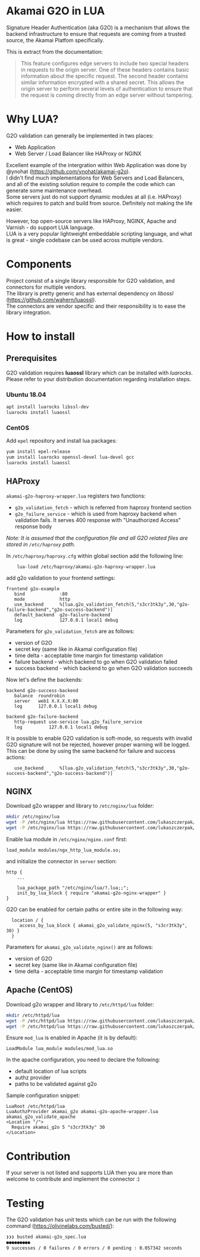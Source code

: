 # Akamai G2O in LUA


Signature Header Authentication (aka G2O) is a mechanism that allows the backend infrastructure to ensure that requests are coming from a trusted source, the Akamai Platfom specifically.

This is extract from the documentation:

> This feature configures edge servers to include two special headers in requests to the origin server. One of these headers contains basic information about the specific request. The second header contains similar information encrypted with a shared secret. This allows the origin server to perform several levels of authentication to ensure that the request is coming directly from an edge server without tampering.

# Why LUA?

G2O validation can generally be implemented in two places:

* Web Application
* Web Server / Load Balancer like HAProxy or NGINX

Excellent example of the intergration within Web Application was done by @ynohat (<https://github.com/ynohat/akamai-g2o>).  
I didn't find much implementations for Web Servers and Load Balancers, and all of the existing solution require to compile the code which can generate some maintenance overhead.  
Some servers just do not support dynamic modules at all (i.e. HAProxy) which requires to patch and build from source. Definitely not making the life easier.

However, top open-source servers like HAProxy, NGINX, Apache and Varnish - do support LUA language.  
LUA is a very popular lightweight embeddable scripting language, and what is great - single codebase can be used across multiple vendors. 

# Components

Project consist of a single library responsible for G2O validation, and connectors for multiple vendors.  
The library is pretty generic and has external dependency on *libossl* (<https://github.com/wahern/luaossl>).  
The connectors are vendor specific and their responsibility is to ease the library integration.


# How to install

## Prerequisites

G2O validation requires **luaossl** library which can be installed with *luarocks*.  
Please refer to your distribution documentation regarding installation steps.

### Ubuntu 18.04

```bash
apt install luarocks libssl-dev
luarocks install luaossl
```

### CentOS

Add `epel` repository and install lua packages:

```bash
yum install epel-release
yum install luarocks openssl-devel lua-devel gcc
luarocks install luaossl
```

## HAProxy

`akamai-g2o-haproxy-wrapper.lua` registers two functions:

* `g2o_validation_fetch` - which is referred from haproxy frontend section
* `g2o_failure_service` - which is used from haproxy backend when validation fails. It serves 400 response with "Unauthorized Access" response body

*Note: It is assumed that the configuration file and all G2O related files are stored in `/etc/haproxy` path.*

In `/etc/haproxy/haproxy.cfg` within global section add the following line:

```
    lua-load /etc/haproxy/akamai-g2o-haproxy-wrapper.lua
```

add g2o validation to your frontend settings:

```
frontend g2o-example
   bind             :80
   mode             http
   use_backend      %[lua.g2o_validation_fetch(5,"s3cr3tk3y",30,"g2o-failure-backend","g2o-success-backend")]
   default_backend  g2o-failure-backend
   log              127.0.0.1 local1 debug
```

Parameters for `g2o_validation_fetch` are as follows:

* version of G2O
* secret key (same like in Akamai configuration file)
* time delta - acceptable time margin for timestamp validation
* failure backend - which backend to go when G2O validation failed
* success backend - which backend to go when G2O validation succeeds

Now let's define the backends:

```
backend g2o-success-backend
   balance  roundrobin
   server   web1 X.X.X.X:80
   log      127.0.0.1 local1 debug

backend g2o-failure-backend
   http-request use-service lua.g2o_failure_service
   log          127.0.0.1 local1 debug
```

It is possible to enable G2O validation is soft-mode, so requests with invalid G2O signature will not be rejected, however proper warning will be logged. This can be done by using the same backend for failure and success actions:

```
   use_backend      %[lua.g2o_validation_fetch(5,"s3cr3tk3y",30,"g2o-success-backend","g2o-success-backend")]
```

## NGINX

Download g2o wrapper and library to `/etc/nginx/lua` folder:

```bash
mkdir /etc/nginx/lua
wget -P /etc/nginx/lua https://raw.githubusercontent.com/lukaszczerpak/akamai-g2o-lua/master/akamai-g2o-nginx-wrapper.lua
wget -P /etc/nginx/lua https://raw.githubusercontent.com/lukaszczerpak/akamai-g2o-lua/master/akamai-g2o.lua
```


Enable lua module in `/etc/nginx/nginx.conf` first:

```
load_module modules/ngx_http_lua_module.so;
```

and initialize the connector in `server` section:

```
http {
    ...
    
    lua_package_path "/etc/nginx/lua/?.lua;;";
    init_by_lua_block { require "akamai-g2o-nginx-wrapper" }
}
```

G2O can be enabled for certain paths or entire site in the following way:

```
  location / {
     access_by_lua_block { akamai_g2o_validate_nginx(5, "s3cr3tk3y", 30) }
  }
```

Parameters for `akamai_g2o_validate_nginx()` are as follows:

* version of G2O
* secret key (same like in Akamai configuration file)
* time delta - acceptable time margin for timestamp validation

## Apache (CentOS)

Download g2o wrapper and library to `/etc/httpd/lua` folder:

```bash
mkdir /etc/httpd/lua
wget -P /etc/httpd/lua https://raw.githubusercontent.com/lukaszczerpak/akamai-g2o-lua/master/akamai-g2o-apache-wrapper.lua
wget -P /etc/httpd/lua https://raw.githubusercontent.com/lukaszczerpak/akamai-g2o-lua/master/akamai-g2o.lua
```

Ensure `mod_lua` is enabled in Apache (it is by default):

```
LoadModule lua_module modules/mod_lua.so
```

In the apache configuration, you need to declare the following:

- default location of lua scripts
- authz provider
- paths to be validated against g2o

Sample configuration snippet:

```
LuaRoot /etc/httpd/lua
LuaAuthzProvider akamai_g2o akamai-g2o-apache-wrapper.lua akamai_g2o_validate_apache
<Location "/">
  Require akamai_g2o 5 "s3cr3tk3y" 30
</Location>
```

# Contribution

If your server is not listed and supports LUA then you are more than welcome to contribute and implement the connector :)


# Testing

The G2O validation has unit tests which can be run with the following command (<https://olivinelabs.com/busted/>):

```sh
❯❯❯ busted akamai-g2o_spec.lua
●●●●●●●●●
9 successes / 0 failures / 0 errors / 0 pending : 0.057342 seconds
```

